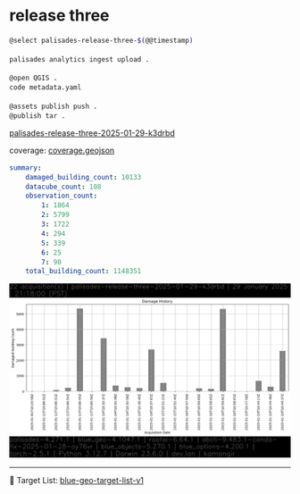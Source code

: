 # release three

```bash
@select palisades-release-three-$(@@timestamp)

palisades analytics ingest upload .

@open QGIS .
code metadata.yaml

@assets publish push .
@publish tar .
```


[palisades-release-three-2025-01-29-k3drbd](https://kamangir-public.s3.ca-central-1.amazonaws.com/palisades-release-three-2025-01-29-k3drbd.tar.gz)

coverage: [coverage.geojson](https://github.com/kamangir/assets/blob/main/palisades-release-three-2025-01-29-k3drbd/coverage.geojson)

```yaml
summary:
    damaged_building_count: 10133
    datacube_count: 108
    observation_count:
        1: 1864
        2: 5799
        3: 1722
        4: 294
        5: 339
        6: 25
        7: 90
    total_building_count: 1148351
```

![image](https://github.com/kamangir/assets/blob/main/palisades-release-three-2025-01-29-k3drbd/damage-history.png?raw=true)

---

🎯 Target List: [blue-geo-target-list-v1](https://kamangir-public.s3.ca-central-1.amazonaws.com/blue-geo-target-list-v1.tar.gz)
